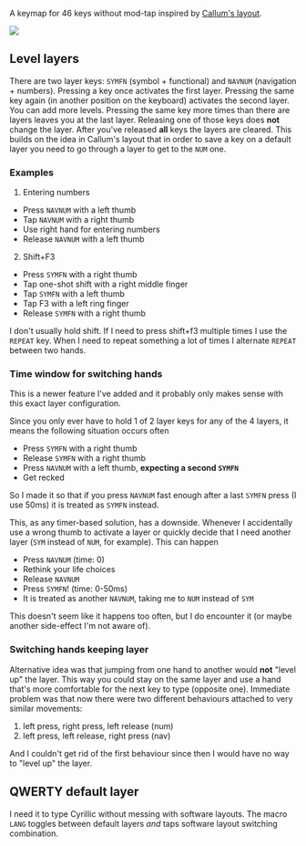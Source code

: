 A keymap for 46 keys without mod-tap inspired by [Callum's layout](https://github.com/callum-oakley/qmk_firmware/tree/master/users/callum).

![](https://github.com/vim/vim/assets/11237935/f7e5e5b4-a7f9-42f0-82fa-c1973e78af68)

## Level layers

There are two layer keys: `SYMFN` (symbol + functional) and `NAVNUM` (navigation + numbers).
Pressing a key once activates the first layer.
Pressing the same key again (in another position on the keyboard) activates the second layer.
You can add more levels.
Pressing the same key more times than there are layers leaves you at the last layer.
Releasing one of those keys does **not** change the layer.
After you've released **all** keys the layers are cleared.
This builds on the idea in Callum's layout
that in order to save a key on a default layer
you need to go through a layer to get to the `NUM` one.

### Examples

1. Entering numbers

- Press `NAVNUM` with a left thumb
- Tap `NAVNUM` with a right thumb
- Use right hand for entering numbers
- Release `NAVNUM` with a left thumb

2. Shift+F3

- Press `SYMFN` with a right thumb
- Tap one-shot shift with a right middle finger
- Tap `SYMFN` with a left thumb
- Tap F3 with a left ring finger
- Release `SYMFN` with a right thumb

I don't usually hold shift.
If I need to press shift+f3 multiple times I use the `REPEAT` key.
When I need to repeat something a lot of times I alternate `REPEAT` between two hands.

### Time window for switching hands

This is a newer feature I've added
and it probably only makes sense with this exact layer configuration.

Since you only ever have to hold 1 of 2 layer keys for any of the 4 layers,
it means the following situation occurs often

- Press `SYMFN` with a right thumb
- Release `SYMFN` with a right thumb
- Press `NAVNUM` with a left thumb, **expecting a second `SYMFN`**
- Get recked

So I made it so that if you press `NAVNUM` fast enough after a last `SYMFN` press
(I use 50ms)
it is treated as `SYMFN` instead.

This, as any timer-based solution, has a downside.
Whenever I accidentally use a wrong thumb to activate a layer
or quickly decide that I need another layer
(`SYM` instead of `NUM`, for example).
This can happen

- Press `NAVNUM` (time: 0)
- Rethink your life choices
- Release `NAVNUM`
- Press `SYMFN`! (time: 0-50ms)
- It is treated as another `NAVNUM`, taking me to `NUM` instead of `SYM`

This doesn't seem like it happens too often, but I do encounter it
(or maybe another side-effect I'm not aware of).

### Switching hands keeping layer

Alternative idea was that jumping from one hand to another would **not** "level up" the layer.
This way you could stay on the same layer
and use a hand that's more comfortable for the next key to type (opposite one).
Immediate problem was that now there were two different behaviours attached to very similar movements:

1. left press, right press, left release (num)
2. left press, left release, right press (nav)

And I couldn't get rid of the first behaviour since then I would have no way to "level up" the layer.

## QWERTY default layer

I need it to type Cyrillic without messing with software layouts.
The macro `LANG` toggles between default layers
*and* taps software layout switching combination.
